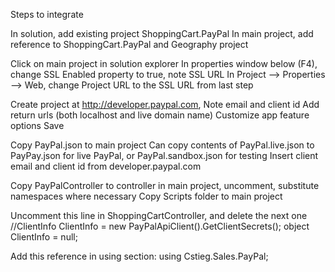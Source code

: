 ﻿Steps to integrate

In solution, add existing project ShoppingCart.PayPal
In main project, add reference to ShoppingCart.PayPal and Geography project

Click on main project in solution explorer
In properties window below (F4), change SSL Enabled property to true, note SSL URL
In Project --> Properties --> Web, change Project URL to the SSL URL from last step

Create project at http://developer.paypal.com, 
	Note email and client id
	Add return urls (both localhost and live domain name)
	Customize app feature options
	Save

Copy PayPal.json to main project
	Can copy contents of PayPal.live.json to PayPay.json for live PayPal, or PayPal.sandbox.json for testing
	Insert client email and client id from developer.paypal.com

Copy PayPalController to controller in main project, uncomment, substitute namespaces where necessary
Copy Scripts folder to main project

Uncomment this line in ShoppingCartController, and delete the next one
	//ClientInfo ClientInfo = new PayPalApiClient().GetClientSecrets();
	  object ClientInfo = null;

Add this reference in using section:
	using Cstieg.Sales.PayPal;


